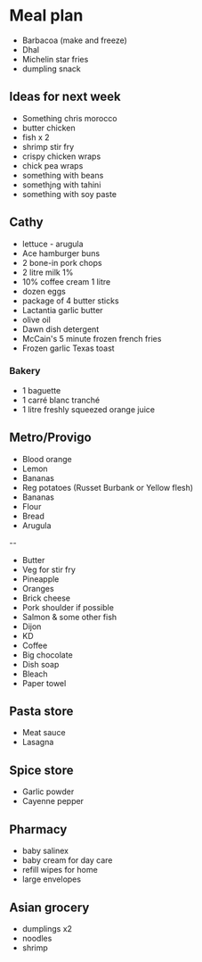# Meal plan

- Barbacoa (make and freeze)
- Dhal
- Michelin star fries
- dumpling snack

## Ideas for next week

- Something chris morocco
- butter chicken
- fish x 2
- shrimp stir fry
- crispy chicken wraps
- chick pea wraps
- something with beans
- somethjng with tahini
- something with soy paste

## Cathy

- lettuce - arugula
- Ace hamburger buns
- 2 bone-in pork chops
- 2 litre milk 1%
- 10% coffee cream 1 litre
- dozen eggs
- package of 4 butter sticks
- Lactantia garlic butter
- olive oil
- Dawn dish detergent
- McCain's 5 minute frozen french fries
- Frozen garlic Texas toast

### Bakery

- 1 baguette
- 1 carré blanc tranché
- 1 litre freshly squeezed orange juice

## Metro/Provigo

- Blood orange
- Lemon
- Bananas
- Reg potatoes (Russet Burbank or Yellow flesh)
- Bananas
- Flour
- Bread
- Arugula

--

- Butter
- Veg for stir fry
- Pineapple
- Oranges
- Brick cheese
- Pork shoulder if possible
- Salmon & some other fish
- Dijon
- KD
- Coffee
- Big chocolate
- Dish soap
- Bleach
- Paper towel

## Pasta store

- Meat sauce
- Lasagna

## Spice store

- Garlic powder
- Cayenne pepper

## Pharmacy

- baby salinex
- baby cream for day care
- refill wipes for home
- large envelopes

## Asian grocery

- dumplings x2
- noodles
- shrimp
